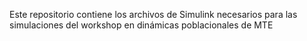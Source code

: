 Este repositorio contiene los archivos de Simulink necesarios para las simulaciones del workshop en dinámicas poblacionales de MTE
